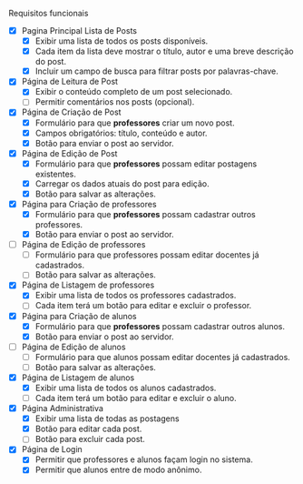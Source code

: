 Requisitos funcionais

- [X] Pagina Principal Lista de Posts
  - [X] Exibir uma lista de todos os posts disponíveis.
  - [X] Cada item da lista deve mostrar o título, autor e uma breve descrição do post.
  - [X] Incluir um campo de busca para filtrar posts por palavras-chave.

- [X] Página de Leitura de Post
  - [X] Exibir o conteúdo completo de um post selecionado.
  - [ ] Permitir comentários nos posts (opcional).

- [X] Página de Criação de Post
  - [X] Formulário para que **professores** criar um novo post.
  - [X] Campos obrigatórios: título, conteúdo e autor.
  - [X] Botão para enviar o post ao servidor.

- [X] Página de Edição de Post
  - [X] Formulário para que **professores** possam editar postagens existentes.
  - [X] Carregar os dados atuais do post para edição.
  - [X] Botão para salvar as alterações.

- [X] Página para Criação de professores
  - [X] Formulário para que **professores** possam cadastrar outros professores.
  - [X] Botão para enviar o post ao servidor.

- [ ] Página de Edição de professores
  - [ ] Formulário para que professores possam editar docentes já cadastrados.
  - [ ] Botão para salvar as alterações.

- [X] Página de Listagem de professores
  - [X] Exibir uma lista de todos os professores cadastrados.
  - [ ] Cada item terá um botão para editar e excluir o professor.

- [X] Página para Criação de alunos
  - [X] Formulário para que **professores** possam cadastrar outros alunos.
  - [X] Botão para enviar o post ao servidor.

- [ ] Página de Edição de alunos
  - [ ] Formulário para que alunos possam editar docentes já cadastrados.
  - [ ] Botão para salvar as alterações.

- [X] Página de Listagem de alunos
  - [X] Exibir uma lista de todos os alunos cadastrados.
  - [ ] Cada item terá um botão para editar e excluir o aluno.

- [X] Página Administrativa
  - [X] Exibir uma lista de todas as postagens
  - [X] Botão para editar cada post.
  - [ ] Botão para excluir cada post.

- [X] Página de Login
  - [X] Permitir que professores e alunos façam login no sistema.
  - [X] Permitir que alunos entre de modo anônimo.